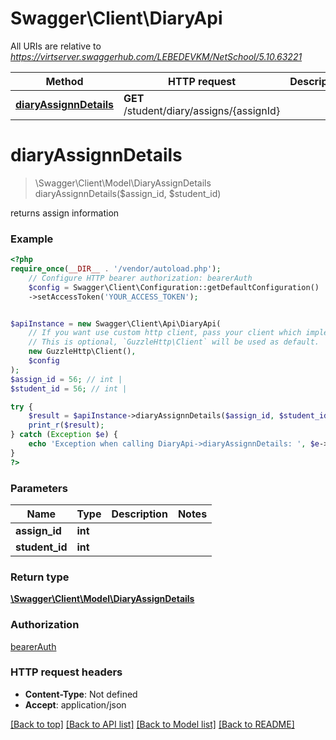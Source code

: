 # Swagger\Client\DiaryApi

All URIs are relative to *https://virtserver.swaggerhub.com/LEBEDEVKM/NetSchool/5.10.63221*

Method | HTTP request | Description
------------- | ------------- | -------------
[**diaryAssignnDetails**](DiaryApi.md#diaryassignndetails) | **GET** /student/diary/assigns/{assignId} | 

# **diaryAssignnDetails**
> \Swagger\Client\Model\DiaryAssignDetails diaryAssignnDetails($assign_id, $student_id)



returns assign information

### Example
```php
<?php
require_once(__DIR__ . '/vendor/autoload.php');
    // Configure HTTP bearer authorization: bearerAuth
    $config = Swagger\Client\Configuration::getDefaultConfiguration()
    ->setAccessToken('YOUR_ACCESS_TOKEN');


$apiInstance = new Swagger\Client\Api\DiaryApi(
    // If you want use custom http client, pass your client which implements `GuzzleHttp\ClientInterface`.
    // This is optional, `GuzzleHttp\Client` will be used as default.
    new GuzzleHttp\Client(),
    $config
);
$assign_id = 56; // int | 
$student_id = 56; // int | 

try {
    $result = $apiInstance->diaryAssignnDetails($assign_id, $student_id);
    print_r($result);
} catch (Exception $e) {
    echo 'Exception when calling DiaryApi->diaryAssignnDetails: ', $e->getMessage(), PHP_EOL;
}
?>
```

### Parameters

Name | Type | Description  | Notes
------------- | ------------- | ------------- | -------------
 **assign_id** | **int**|  |
 **student_id** | **int**|  |

### Return type

[**\Swagger\Client\Model\DiaryAssignDetails**](../Model/DiaryAssignDetails.md)

### Authorization

[bearerAuth](../../README.md#bearerAuth)

### HTTP request headers

 - **Content-Type**: Not defined
 - **Accept**: application/json

[[Back to top]](#) [[Back to API list]](../../README.md#documentation-for-api-endpoints) [[Back to Model list]](../../README.md#documentation-for-models) [[Back to README]](../../README.md)

